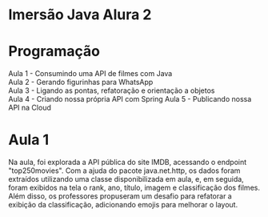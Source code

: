 # Imersão Java Alura 2

# Programação

Aula 1 - Consumindo uma API de filmes com Java </br>
Aula 2 - Gerando figurinhas para WhatsApp </br>
Aula 3 - Ligando as pontas, refatoração e orientação a objetos </br>
Aula 4 - Criando nossa própria API com Spring Aula 5 - Publicando nossa API na Cloud

# Aula 1 

Na aula, foi explorada a API pública do site IMDB, acessando o endpoint "top250movies". Com a ajuda do pacote java.net.http, os dados foram extraídos utilizando uma classe disponibilizada em aula, e, em seguida, foram exibidos na tela o rank, ano, título, imagem e classificação dos filmes. 
Além disso, os professores propuseram um desafio para refatorar a exibição da classificação, adicionando emojis para melhorar o layout.


